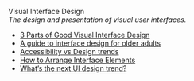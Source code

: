 Visual Interface Design  
_The design and presentation of visual user interfaces._

*   [3 Parts of Good Visual Interface Design](https://fadeyev.net/visual-interface-design/)
*   [A guide to interface design for older adults](https://uxdesign.cc/a-guide-to-interface-design-for-older-adults-31109468d46d)
*   [Accessibility vs Design trends](https://uxdesign.cc/accessibility-vs-design-trends-aeb24a45ef4)
*   [How to Arrange Interface Elements](https://blog.teamtreehouse.com/how-to-arrange-interface-elements-4)
*   [What’s the next UI design trend?](https://uxdesign.cc/whats-the-next-ui-design-trend-75c8b61f5c7c)
